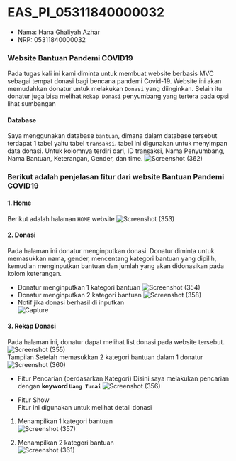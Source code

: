 # EAS_PI_05311840000032
- Nama: Hana Ghaliyah Azhar
- NRP: 05311840000032

### Website Bantuan Pandemi COVID19 
Pada tugas kali ini kami diminta untuk membuat website berbasis MVC sebagai tempat donasi bagi bencana pandemi Covid-19. Website ini akan memudahkan donatur untuk melakukan `Donasi` yang diinginkan. Selain itu donatur juga bisa melihat `Rekap Donasi` penyumbang yang tertera pada opsi lihat sumbangan

#### Database
Saya menggunakan database `bantuan`, dimana dalam database tersebut terdapat 1 tabel yaitu tabel `transaksi`. tabel ini digunakan untuk menyimpan data donasi. Untuk kolomnya terdiri dari, ID transaksi, Nama Penyumbang, Nama Bantuan, Keterangan, Gender, dan time.
![Screenshot (362)](https://user-images.githubusercontent.com/26424136/82192792-a8e6fb80-991e-11ea-9710-68839cdbc62d.png)

### Berikut adalah penjelasan fitur dari website Bantuan Pandemi COVID19 
#### 1. Home
Berikut adalah halaman `HOME` website 
![Screenshot (353)](https://user-images.githubusercontent.com/26424136/82189209-39224200-9919-11ea-8a74-06f1af3e1830.png)

#### 2. Donasi
Pada halaman ini donatur menginputkan donasi. Donatur diminta untuk memasukkan nama, gender, mencentang kategori bantuan yang dipilih, kemudian menginputkan bantuan dan jumlah yang akan didonasikan pada kolom keterangan. 
- Donatur menginputkan 1 kategori bantuan
![Screenshot (354)](https://user-images.githubusercontent.com/26424136/82189216-3b849c00-9919-11ea-93a5-edeb870e3591.png)
- Donatur menginputkan 2 kategori bantuan
![Screenshot (358)](https://user-images.githubusercontent.com/26424136/82191606-f7939600-991c-11ea-9541-5861152543cd.png)
- Notif jika donasi berhasil di inputkan <br />
![Capture](https://user-images.githubusercontent.com/26424136/82191598-f6626900-991c-11ea-9c1b-fcd27434ba1f.PNG)

#### 3. Rekap Donasi 
Pada halaman ini, donatur dapat melihat list donasi pada website tersebut. <br />
![Screenshot (355)](https://user-images.githubusercontent.com/26424136/82190803-c9fa1d00-991b-11ea-812b-a38c81660a4e.png) <br />
Tampilan Setelah memasukkan 2 kategori bantuan dalam 1 donatur <br />
![Screenshot (360)](https://user-images.githubusercontent.com/26424136/82191616-f95d5980-991c-11ea-9ffd-165e409f4cfe.png)

- Fitur Pencarian (berdasarkan Kategori)
Disini saya melakukan pencarian dengan <b> keyword `Uang Tunai` </b>
![Screenshot (356)](https://user-images.githubusercontent.com/26424136/82190814-ccf50d80-991b-11ea-851d-cc1988ef2ad3.png)

- Fitur Show <br />
Fitur ini digunakan untuk melihat detail donasi
1. Menampilkan 1 kategori bantuan <br />
![Screenshot (357)](https://user-images.githubusercontent.com/26424136/82190818-ce263a80-991b-11ea-852b-14fff9025f37.png) <br />

2. Menampilkan 2 kategori bantuan <br />
![Screenshot (361)](https://user-images.githubusercontent.com/26424136/82191622-fb271d00-991c-11ea-8495-ad8cf67d0ef4.png)

